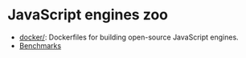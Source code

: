 # JavaScript engines zoo

  * [docker/](docker/): Dockerfiles for building open-source JavaScript engines.
  * [Benchmarks](https://ivankra.github.io/javascripten/)
